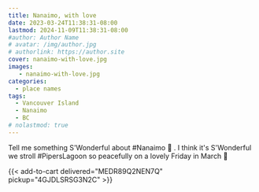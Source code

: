 ```yaml
---
title: Nanaimo, with love
date: 2023-03-24T11:38:31-08:00
lastmod: 2024-11-09T11:38:31-08:00
#author: Author Name
# avatar: /img/author.jpg
# authorlink: https://author.site
cover: nanaimo-with-love.jpg
images:
   - nanaimo-with-love.jpg
categories:
  - place names
tags:
  - Vancouver Island
  - Nanaimo
  - BC
# nolastmod: true
---
```



Tell me something S'Wonderful about #Nanaimo 🩵
.
I think it's S'Wonderful we stroll #PipersLagoon so peacefully on a lovely Friday in March 🌸

<!--more-->
{{< add-to-cart delivered="MEDR89Q2NEN7Q" pickup="4GJDLSRSG3N2C" >}}
